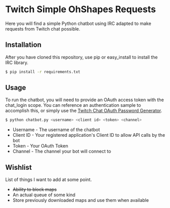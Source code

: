 # Twitch Simple OhShapes Requests
Here you will find a simple Python chatbot using IRC adapted to make requests from Twitch chat possible.

## Installation
After you have cloned this repository, use pip or easy_install to install the IRC library.

```sh
$ pip install -r requirements.txt
```

## Usage
To run the chatbot, you will need to provide an OAuth access token with the chat_login scope.  You can reference an authentication sample to accomplish this, or simply use the [Twitch Chat OAuth Password Generator](http://twitchapps.com/tmi/).

```sh
$ python chatbot.py <username> <client id> <token> <channel>
```
* Username - The username of the chatbot
* Client ID - Your registered application's Client ID to allow API calls by the bot
* Token - Your OAuth Token
* Channel - The channel your bot will connect to

## Wishlist
List of things I want to add at some point.

* ~~Ability to block maps~~
* An actual queue of some kind
* Store previously downloaded maps and use them when available
